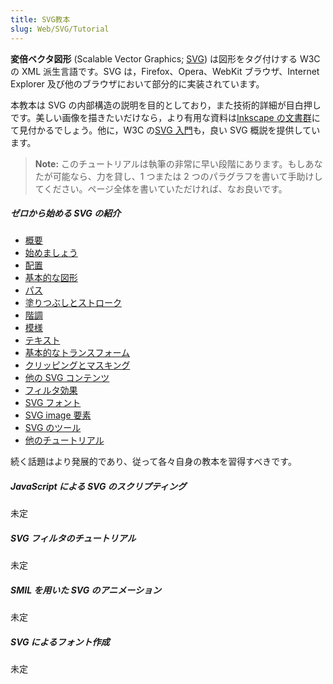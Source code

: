 ```yaml
---
title: SVG教本
slug: Web/SVG/Tutorial
---
```

**変倍ベクタ図形** (Scalable Vector Graphics; [SVG](/ja/docs/SVG)) は図形をタグ付けする W3C の XML 派生言語です。SVG は，Firefox、Opera、WebKit ブラウザ、Internet Explorer 及び他のブラウザにおいて部分的に実装されています。

本教本は SVG の内部構造の説明を目的としており，また技術的詳細が目白押しです。美しい画像を描きたいだけなら，より有用な資料は[Inkscape の文書群](https://inkscape.org/learn/)にて見付かるでしょう。他に，W3C の[SVG 入門](https://www.w3.org/Graphics/SVG/IG/resources/svgprimer.html)も，良い SVG 概説を提供しています。

> **Note:** このチュートリアルは執筆の非常に早い段階にあります。もしあなたが可能なら、力を貸し、1 つまたは 2 つのパラグラフを書いて手助けしてください。ページ全体を書いていただければ、なお良いです。

##### ゼロから始める SVG の紹介

- [概要](/ja/docs/SVG/Tutorial/Introduction)
- [始めましょう](/ja/docs/SVG/Tutorial/Getting_Started)
- [配置](/ja/docs/SVG/Tutorial/Positions)
- [基本的な図形](/ja/docs/SVG/Tutorial/Basic_Shapes)
- [パス](/ja/docs/SVG/Tutorial/Paths)
- [塗りつぶしとストローク](/ja/docs/SVG/Tutorial/Fills_and_Strokes)
- [階調](/ja/docs/SVG/Tutorial/Gradients)
- [模様](/ja/docs/SVG/Tutorial/Patterns)
- [テキスト](/ja/docs/SVG/Tutorial/Texts)
- [基本的なトランスフォーム](/ja/docs/SVG/Tutorial/Basic_Transformations)
- [クリッピングとマスキング](/ja/docs/SVG/Tutorial/Clipping_and_masking)
- [他の SVG コンテンツ](/ja/docs/SVG/Tutorial/Other_content_in_SVG)
- [フィルタ効果](/ja/docs/SVG/Tutorial/Filter_effects)
- [SVG フォント](/ja/docs/SVG/Tutorial/SVG_Fonts)
- [SVG image 要素](/ja/docs/SVG/Tutorial/SVG_Image_Tag)
- [SVG のツール](/ja/docs/SVG/Tutorial/Tools_for_SVG)
- [他のチュートリアル](/ja/docs/SVG/Tutorial/Other_Tutorials)

続く話題はより発展的であり、従って各々自身の教本を習得すべきです。

##### JavaScript による SVG のスクリプティング

未定

##### SVG フィルタのチュートリアル

未定

##### SMIL を用いた SVG のアニメーション

未定

##### SVG によるフォント作成

未定
